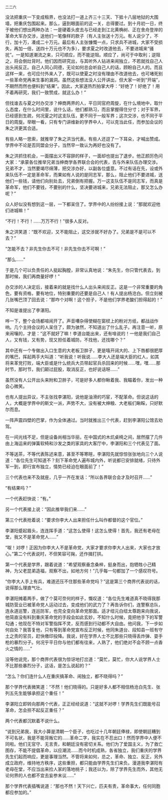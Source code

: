     二二六 

   没法把重庆一下变成租界，也没法打一道上齐三十三天、下抵十八层地狱的大围墙，把重庆包围起来。那么，逼到眼面前的这一关，总得要过。到十月初一日，终于被他们想出两种办法：一是硬着头皮去与已经走到江北黄桷树、正在舍舟登岸的革命大军办交涉，送他们一笔像样的款子（有人主张送十万元。有人说少了，不行，加十万，凑成二十万元。最后有人主张慷慨一点，只求兵不进城，大家不受损失，再加一倍，送四十万元也不为多），要求夏之时改道他去，不要进城来“骚扰”。一是知道潮流之来，只可顺应，而不能逆阻。顺应了，尚可于中取利；逆阻之，将会倒灶背时。他们因而研究出，与其听外人钻进来闹独立，不若就找自己人出头闹反正。自己人同心同德，无论如何总会听自己人的话，顾盼自己人的。而且这样一来，也可应付外来人了，既可以使夏之时没有理由不改道他去，也可堵死别一些革命党再来生事的漏洞。虽然这些想法没人公开讲出，但大家一听到“开端”，不期然而然也便料到“结果”。因此，大家遂热烈拍掌大呼：“好绝了！好绝了！用不着再研究，我们一致赞成，就这么办！”

   但找谁去与夏之时办交涉？绅商两界的人，平日同官府周旋，在什么境地中，取什么态度，在什么时间里，说什么话，他们都熟习，而且掌握得住分寸；对于军界，已经感到生疏，何况夏之时这支队伍，更不同于一般军界；这次交涉，也不同于平日的周旋。举眼一看，只有专门讲维新的学界中人，可以克当此任，而参加会议的朱之洪更其合适。

   有些人略一思索，就推举了朱之洪当代表。有些人还逗了一下耳朵，才喊出赞成。学界中不论是否同盟会分子，当然早一致认为再好也没有了。

   朱之洪抓住机会，一面摆出义不容辞的样子，一面却也提出了退步。他正颜厉色问大家：“承蒙各位推举兄弟当绅商学各界联合会的代表，去与外来队伍办理交涉。兄弟不才，当然要竭尽绵薄，把交涉办好，以副各位盛意。不过有话在先，设或外来队伍不一定是革命军，而果如有人说的是同志军，那么，阻止他们不要进城，送他们一些钱，请他们向别处去，兄弟倒有把握。万一这支队伍不是同志军，而真是革命军，他们不要钱，不要别的什么，坚决要进城来，兄弟无法阻止，那又怎么办呢？”

   众人好似没有想到这一层，一下都呆住了。学界中的人纷纷接上说：“那就欢迎他们进城嘛！”

   “不行！不行！……万万不行！”很多人反对。

   朱之洪笑道：“既不欢迎，又不能阻止，这交涉就不好办了。兄弟是不是可以不去？”

   “怎能不去？非先生你去不可！非先生你去不可啊！”

   “那么……”

   于是几个可以负责任的人挺起胸膛，非常认真地说：“朱先生，你只管代表去，到那时候，我们再商量好啰！”

   办交涉的人决定后，接着来的就是找什么人出头来闹反正。这是一个非常重要的角色，要有资格，要有地位，特别重要的还要是自己人！有人提出杨沧白。但立刻被几张嘴巴顶了回去说：“那咋个对啊！这个担子，不是他们学界老酸们担得起的！”

   不知是谁提出了李湛阳。

   哗一下，整个会场都喧闹开了。声音嘈杂得使糊在窗棂上的粉对方纸，都战战作响。几个主持会议的人呆住了，颇为骇然，不知道出了什么乱子。再注意一听，原来闹嚷的，才是：“这不就好了嘛！李道台能出来，还有啥说的！一他是我们自己人，又有钱，又有势，现又担任着城防，不找他，还找哪个？”

   其中还有一个专做出入口生意的大老板卫胖子，更是嘻开阔大的、上下唇都很肥厚的嘴巴，挥起两手大叫道：“听我说！听我说……李大人还是端大臣的红人，如其将来革党打败，端大臣或是什么统兵大员带起官兵杀回来的时候……嘿，嘿……那时节，那时节，我们颠过屁股，取消反正，也好说话呀……”

   虽然没有人公开出头来附和卫胖子，可是好多人都你瞅着我、我瞄着你，发出一种会心微笑。

   也有人提出异议，不主张找李湛阳，说他是油滑的巧宦，不配革命。但说这话的人，大概是学界中的斯文一派，声势不大，没有被大绅粮、大老板们瞅睬，只好默尔而息。

   一阵声震四壁的巴掌，作为全体通过。当时就推出三个代表，赶到李湛阳公馆去劝驾。

   在一间光线不足，但是设备尚相当华丽，在中国式的木炕桌椅之间，居然摆了几件由上海运来的弹簧软椅和沙发之类的家具的大客厅中，李湛阳和三个代表见了面。

   不等送茶，不等代表陈述来意，甚至不等寒暄，李湛阳先就惊惊张张地向三个人说道：“各位先生可知道不？刻下革命党人遍布城内外，听说都已安排就绪，只待外军一到，即行宣布独立，情势已经迫在眼面前了！”

   三个代表也来不及就座，几乎一齐在发话：“所以各界联合会才及时召开……”

   “有结果吗？”

   一个代表赶快说：“有。”

   另一个代表接上说：“因此推举我们来……”

   第三个代表抢着说：“要求你李大人出来担任什么叫作都督的这个官位。”

   李湛阳蹙起眉头，连连挥手道：“这怎么使得！这怎么使得！首先，我还有老母在堂，我又不是革命党人……”

   “呶！对啰！正因为你李大人不是革命党，大家才要求你李大人出来，大家也才放心。”第二个代表说时，不但笑容可掬，还作揖打拱。

   第一个代表是学界，跟着说道：“希望观察垂念桑梓，挺身而出，抱牺牲小己精神，为父老昆弟造福，观察不出，如地方何！”几乎每一句都加了一个感叹符号。

   “你李大人手上有兵，难道还压不住那些革命党吗？”这是第三个商界代表说的话，说得那么理直气壮。

   李湛阳摊着两手，做了个莫可奈何的样子，慨叹道：“各位先生难道真不晓得我那城防营业已被革命党人运动过去，变成他们的武力了？再告诉你们，连警察总队，连永道巡警，连巡防军，也完全变向革命党那面。适才纽元白纽太尊跑来向我说，他简直没有料到重庆革命党的手段会如此玄妙，不知什么时候，竟把他手下的军警勾通；他现在不特对军警指挥不灵，反而感到行动都不大自由。他问我，下一步如何自处？我答复他，只有等到革命党宣布反正时候，他同朱道台、段知县一班有守土之责的官员，赶快缴印投降。我说，好在学界人士不比那些只晓得丢炸弹、耍手枪的暴烈分子。何况乎平日你与他们都有往来，人熟了，他们绝对不会不顾一点香火之情的……”

   没等他说完，那个商界代表很为惊讶地打岔道：“莫忙，莫忙，你大人说学界人士不比那些暴烈分子，这话，是怎么说起的？”

   “怎么？你们连什么人在重庆搞革命、闹独立，都不晓得吗？”

   那个学界代表微笑道：“不然！他们晓得的。只是好多人都不相信杨沧白先生、张列五先生能够承担这个重任！”

   李湛阳立即转向那两个代表，正正经经说道：“这就不对啰！学界先生们既能号召革命，怎会担不起反正重任？”

   两个代表都沉默着不说什么。

   “说到兄弟我，我大小算是清朝一个臣子，也吃过十几年朝廷俸禄，即使朝廷糟到不可名状，我是不能背叛它的……革命二字，我实在不忍出口！然而学界中人便不同啦。他们无官守、无言责，和朝廷没有密切关系。他们为了爱国主义，为了救亡图存，不能不提倡革命，以应潮流……而今时机成熟，各省独立，我们重庆的学界先生们起而响应，更是事理当然。不管将来如何，总之，革命、独立、反正，另外成立政府，维持地方秩序，这些重担，都只能由学界先生们来负。漫道我李湛阳有老母在堂，不应当出来捡人家的落地桃子；我还以为，除了学界先生而外，其他无论何界的人也都不宜去妄参末议……”

   那个学界代表插嘴说道：“那也不然！天下兴亡，匹夫有责，革命事大，任何同胞都应参加的。”

